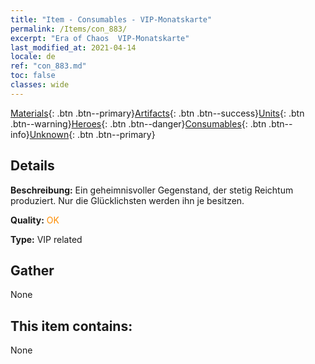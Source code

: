 ```yaml
---
title: "Item - Consumables - VIP-Monatskarte"
permalink: /Items/con_883/
excerpt: "Era of Chaos  VIP-Monatskarte"
last_modified_at: 2021-04-14
locale: de
ref: "con_883.md"
toc: false
classes: wide
---
```

 [Materials](/de/Items/){: .btn .btn--primary}[Artifacts](/de/Items/Artifacts/){: .btn .btn--success}[Units](/de/Items/Units/){: .btn .btn--warning}[Heroes](/de/Items/Heroes/){: .btn .btn--danger}[Consumables](/de/Items/Consumables/){: .btn .btn--info}[Unknown](/de/Items/Unknown/){: .btn .btn--primary}

## Details
 **Beschreibung:** Ein geheimnisvoller Gegenstand, der stetig Reichtum produziert. Nur die Glücklichsten werden ihn je besitzen.

 **Quality:** <span style="color: #FF8C00">OK</span>

 **Type:** VIP related

## Gather

  None

## This item contains:

  None

